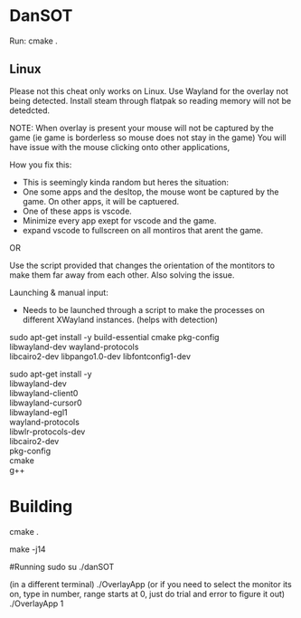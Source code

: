 # DanSOT
Run: cmake .

## Linux
Please not this cheat only works on Linux. Use Wayland for the overlay not being detected. Install steam through flatpak so reading memory will not be detedcted.

NOTE: When overlay is present your mouse will not be captured by the game (ie game is borderless so mouse does not stay in the game)
You will have issue with the mouse clicking onto other applications,

How you fix this:
 - This is seemingly kinda random but heres the situation:
 - One some apps and the desltop, the mouse wont be captured by the game. On other apps, it will be captuered.
 - One of these apps is vscode.
 - Minimize every app exept for vscode and the game.
 - expand vscode to fullscreen on all montiros that arent the game.

OR

Use the script provided that changes the orientation of the montitors to make them far away from each other. Also solving the issue.

Launching & manual input:
- Needs to be launched through a script to make the processes on different XWayland instances. (helps with detection)



sudo apt-get install -y build-essential cmake pkg-config \
libwayland-dev wayland-protocols \
libcairo2-dev libpango1.0-dev libfontconfig1-dev

sudo apt-get install -y \
libwayland-dev \
libwayland-client0 \
libwayland-cursor0 \
libwayland-egl1 \
wayland-protocols \
libwlr-protocols-dev \
libcairo2-dev \
pkg-config \
cmake \
g++

# Building
cmake .

make -j14

#Running
sudo su
./danSOT

(in a different terminal)
./OverlayApp
(or if you need to select the monitor its on, type in number, range starts at 0, just do trial and error to figure it out)
./OverlayApp 1